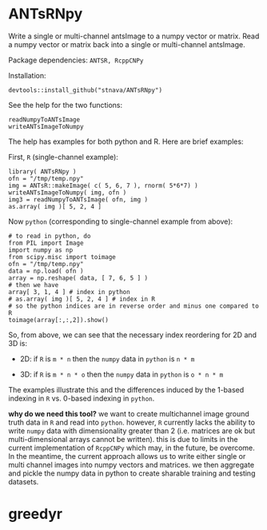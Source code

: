 # ANTsRNpy

Write a single or multi-channel antsImage to a numpy vector or matrix.  Read a
numpy vector or matrix back into a single or multi-channel antsImage.

Package dependencies: `ANTSR, RcppCNPy`

Installation:

```
devtools::install_github("stnava/ANTsRNpy")
```

See the help for the two functions:  

```
readNumpyToANTsImage
writeANTsImageToNumpy
```

The help has examples for both python and R.  Here are brief examples:


First, `R` (single-channel example):
```
library( ANTsRNpy )
ofn = "/tmp/temp.npy"
img = ANTsR::makeImage( c( 5, 6, 7 ), rnorm( 5*6*7) )
writeANTsImageToNumpy( img, ofn )
img3 = readNumpyToANTsImage( ofn, img )
as.array( img )[ 5, 2, 4 ]
```

Now `python` (corresponding to single-channel example from above):

```
# to read in python, do
from PIL import Image
import numpy as np
from scipy.misc import toimage
ofn = "/tmp/temp.npy"
data = np.load( ofn )
array = np.reshape( data, [ 7, 6, 5 ] )
# then we have
array[ 3, 1, 4 ] # index in python
# as.array( img )[ 5, 2, 4 ] # index in R
# so the python indices are in reverse order and minus one compared to R
toimage(array[:,:,2]).show()
```

So, from above, we can see that the necessary index reordering for 2D and 3D is:

  * 2D: if `R` is  `m * n`  then the `numpy` data in `python` is  `n * m`

  * 3D: if `R` is  `m * n * o`  then the `numpy` data in `python` is `o * n * m`

The examples illustrate this and the differences induced by the 1-based indexing
in `R` vs. 0-based indexing in `python`.

**why do we need this tool?** we want to create multichannel image ground truth
data in `R` and read into `python`.  however, `R` currently lacks the ability to
write `numpy` data with dimensionality greater than 2 (i.e. matrices are ok but
multi-dimensional arrays cannot be written).  this is due to limits in the
current implementation of `RcppCNPy` which may, in the future, be overcome.
In the meantime, the current approach allows us to write either single or multi
channel images into numpy vectors and matrices.  we then aggregate and pickle
the numpy data in python to create sharable training and testing datasets.
# greedyr
